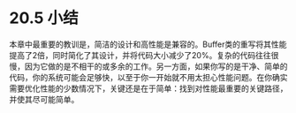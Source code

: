 # 20.5 小结

本章中最重要的教训是，简洁的设计和高性能是兼容的。Buffer类的重写将其性能提高了2倍，同时简化了其设计，并将代码大小减少了20%。复杂的代码往往很慢，因为它做的是不相干的或多余的工作。另一方面，如果你写的是干净、简单的代码，你的系统可能会足够快，以至于你一开始就不用太担心性能问题。在你确实需要优化性能的少数情况下，关键还是在于简单：找到对性能最重要的关键路径，并使其尽可能简单。

